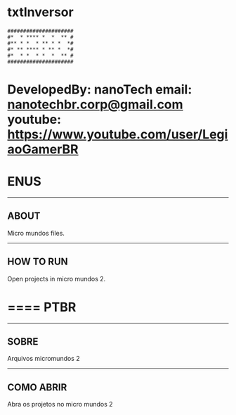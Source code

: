 # txtInversor
```
#####################
#*  * **** *  *  ** #
#** * *  * ** * *  *#
#* ** **** * ** *  *#
#*  * *  * *  *  ** #
#####################
```
DevelopedBy: nanoTech
email: nanotechbr.corp@gmail.com
youtube: https://www.youtube.com/user/LegiaoGamerBR
====
ENUS
====
-------------------------------------------------------
ABOUT
-------------------------------------------------------
Micro mundos files.

-------------------------------------------------------
HOW TO RUN
-------------------------------------------------------
Open projects in micro mundos 2.

====
PTBR
====
-------------------------------------------------------
SOBRE
-------------------------------------------------------
Arquivos micromundos 2

-------------------------------------------------------
COMO ABRIR
-------------------------------------------------------
Abra os projetos no micro mundos 2
